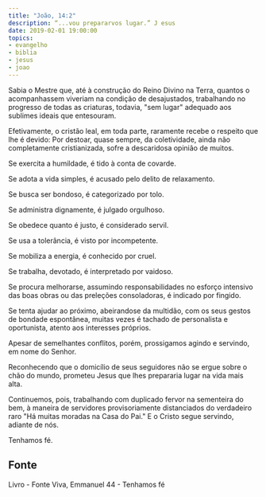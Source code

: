 ```yaml
---
title: "João, 14:2"
description: “...vou preparar­vos lugar.” J esus
date: 2019-02-01 19:00:00
topics: 
- evangelho
- biblia
- jesus
- joao
---
```


Sabia o Mestre que, até à construção do Reino Divino na Terra, quantos o
acompanhassem viveriam na condição de desajustados, trabalhando no progresso de
todas as criaturas, todavia, "sem lugar" adequado aos sublimes ideais que
entesouram.

Efetivamente, o cristão leal, em toda parte, raramente recebe o respeito que
lhe é devido:
Por destoar, quase sempre, da coletividade, ainda não completamente
cristianizada, sofre a descaridosa opinião de muitos.

Se exercita a humildade, é tido à conta de covarde.

Se adota a vida simples, é acusado pelo delito de relaxamento.

Se busca ser bondoso, é categorizado por tolo.

Se administra dignamente, é julgado orgulhoso.

Se obedece quanto é justo, é considerado servil.

Se usa a tolerância, é visto por incompetente.

Se mobiliza a energia, é conhecido por cruel.

Se trabalha, devotado, é interpretado por vaidoso.

Se procura melhorar­se, assumindo responsabilidades no esforço intensivo
das boas obras ou das preleções consoladoras, é indicado por fingido.

Se tenta ajudar ao próximo, abeirando­se da multidão, com os seus gestos
de bondade espontânea, muitas vezes é tachado de personalista e oportunista, atento
aos interesses próprios.

Apesar de semelhantes conflitos, porém, prossigamos agindo e servindo,
em nome do Senhor.

Reconhecendo que o domicílio de seus seguidores não se ergue sobre o
chão do mundo, prometeu Jesus que lhes prepararia lugar na vida mais alta.

Continuemos, pois, trabalhando com duplicado fervor na sementeira do
bem, à maneira de servidores provisoriamente distanciados do verdadeiro raro "Há
muitas moradas na Casa do Pai."
E o Cristo segue servindo, adiante de nós.

Tenhamos fé.


## Fonte
Livro - Fonte Viva, Emmanuel
44 - Tenhamos fé
